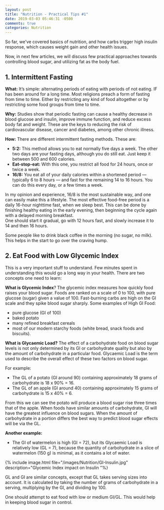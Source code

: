 ```yaml
---
layout: post
title: "Nutrition - Practical Tips #1"
date: 2019-03-03 05:46:31 -0500
comments: true
categories: Nutrition 
---
```


So far, we've covered basics of nutrition, and how carbs trigger high insulin response, which causes weight gain and other health issues.

Now, in next few articles, we will discuss few practical approaches towards controlling blood sugar, and utilizing fat as the body fuel.
<!--more-->

## **1. Intermittent Fasting**

**What:**  It’s simple: alternating periods of eating with periods of not eating.
IF has been around for a long time. Most religions preach a form of fasting from time to time. Either by restricting any kind of food altogether or by restricting some food groups from time to time.  

**Why:** Studies show that periodic fasting can cause a healthy decrease in blood glucose and insulin, improve immune function, and reduce excess body fat and weight. These are the keys to reducing the risk of cardiovascular disease, cancer and diabetes, among other chronic illness.  

**How:** There are different intermittent fasting methods. These are:   

- **5:2:** This method allows you to eat normally five days a week. The other two days are your fasting days, although you do still eat. Just keep it between 500 and 600 calories.  
- **Eat-stop-eat:** With this one, you restrict all food for 24 hours, once or twice a week.   
- **16/8:** You eat all of your daily calories within a shortened period — typically 6 to 8 hours — and fast for the remaining 14 to 16 hours. You can do this every day, or a few times a week.  

In my opinion and experience, 16/8 is the most sustainable way, and one can easily make this a lifestyle. The most effective food-free period is a daily 16-hour nighttime fast, when we sleep best. This can be done by finishing healthy eating in the early evening, then beginning the cycle again with a delayed morning breakfast.  
One should start it gradual, go with 12 hours fast, and slowly increase it to 14 and then 16 hours.  

Some people like to drink black coffee in the morning (no sugar, no milk). This helps in the start to go over the craving hump.  

## **2. Eat Food with Low Glycemic Index**

This is a very important stuff to understand. Few minutes spent in understanding this would go a long way in your health. There are two concepts one need to learn:

**What is Glycemic Index**?
The glycemic index measures how quickly food raises your blood sugar. Foods are ranked on a scale of 0 to 100, with pure glucose (sugar) given a value of 100.
Fast-burning carbs are high on the GI scale and they spike blood sugar sharply.
Some examples of High GI Food:
- pure glucose (GI of 100)
- baked potato
- many refined breakfast cereals
- most of our modern starchy foods (white bread, snack foods and biscuits).

**What is Glycaemic Load?**
The effect of a carbohydrate food on blood sugar levels is not only determined by its GI or carbohydrate quality but also by the amount of carbohydrate in a particular food. Glycaemic Load is the term used to describe the overall effect of these two factors on blood sugar.

For example:  

- The GL of a potato (GI around 90) containing approximately 18 grams of carbohydrate is 18 x 90% = 16.
- The GL of an apple (GI around 40) containing approximately 15 grams of carbohydrate is 15 x 40% = 6.

From this we can see the potato will produce a blood sugar rise three times that of the apple. When foods have similar amounts of carbohydrate, GI will have the greatest influence on blood sugars. When the amount of carbohydrate in a portion differs the best way to predict blood sugar effects will be via the GL.

**Another example:**  

- The GI of watermelon is high (GI = 72), but its Glycaemic Load is relatively low (GL = 7), because the quantity of carbohydrate in a slice of watermelon (150 g) is minimal, as it contains a lot of water.

{% include image.html file="/images/Nutrition/GI-Insulin.jpg" description="Glycemic Index impact on Insulin "%}

GL and GI are similar concepts, except that GL takes serving sizes into account. It is calculated by taking the number of grams of carbohydrate in a serving, multiplying by the GI, and dividing by 100.

One should attempt to eat food with low or medium GI/GL. This would help in keeping blood sugar in control.
